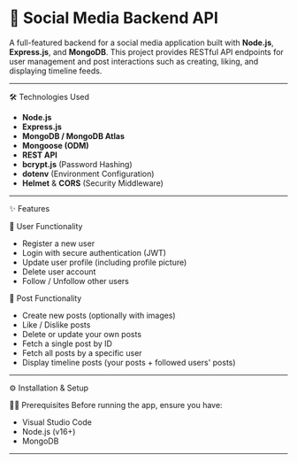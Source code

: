 # 📱 Social Media Backend API

A full-featured backend for a social media application built with **Node.js**, **Express.js**, and **MongoDB**. This project provides RESTful API endpoints for user management and post interactions such as creating, liking, and displaying timeline feeds.

---

🛠️ Technologies Used

- **Node.js**
- **Express.js**
- **MongoDB / MongoDB Atlas**
- **Mongoose (ODM)**
- **REST API**
- **bcrypt.js** (Password Hashing)
- **dotenv** (Environment Configuration)
- **Helmet** & **CORS** (Security Middleware)

---

✨ Features

👤 User Functionality
- Register a new user
- Login with secure authentication (JWT)
- Update user profile (including profile picture)
- Delete user account
- Follow / Unfollow other users

📝 Post Functionality
- Create new posts (optionally with images)
- Like / Dislike posts
- Delete or update your own posts
- Fetch a single post by ID
- Fetch all posts by a specific user
- Display timeline posts (your posts + followed users' posts)

---

⚙️ Installation & Setup

🧑‍💻 Prerequisites
Before running the app, ensure you have:

- Visual Studio Code
- Node.js (v16+)
- MongoDB

---

